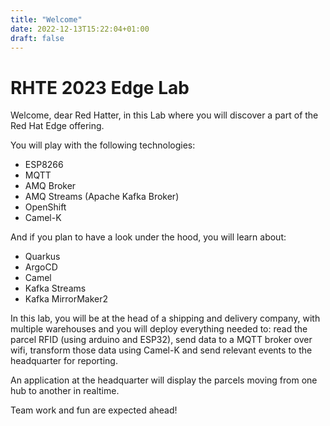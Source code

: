 ```yaml
---
title: "Welcome"
date: 2022-12-13T15:22:04+01:00
draft: false
---
```


# RHTE 2023 Edge Lab

Welcome, dear Red Hatter, in this Lab where you will discover a part of the Red Hat Edge offering.

You will play with the following technologies: 

* ESP8266
* MQTT
* AMQ Broker
* AMQ Streams (Apache Kafka Broker)
* OpenShift
* Camel-K

And if you plan to have a look under the hood, you will learn about:

* Quarkus
* ArgoCD
* Camel
* Kafka Streams
* Kafka MirrorMaker2

In this lab, you will be at the head of a shipping and delivery company, with multiple warehouses and you will deploy everything needed to: read the parcel RFID (using arduino and ESP32), send data to a MQTT broker over wifi, transform those data using Camel-K and send relevant events to the headquarter for reporting.

An application at the headquarter will display the parcels moving from one hub to another in realtime.

Team work and fun are expected ahead!
